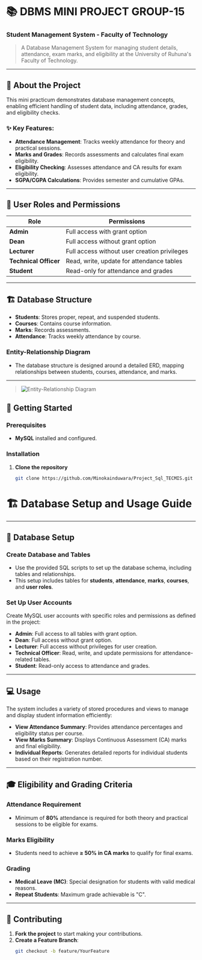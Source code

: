 # 📚 DBMS MINI PROJECT GROUP-15
### **Student Management System - Faculty of Technology**

> A Database Management System for managing student details, attendance, exam marks, and eligibility at the University of Ruhuna's Faculty of Technology.

---

## 🌟 About the Project

This mini practicum demonstrates database management concepts, enabling efficient handling of student data, including attendance, grades, and eligibility checks.

### ✨ Key Features:
- **Attendance Management**: Tracks weekly attendance for theory and practical sessions.
- **Marks and Grades**: Records assessments and calculates final exam eligibility.
- **Eligibility Checking**: Assesses attendance and CA results for exam eligibility.
- **SGPA/CGPA Calculations**: Provides semester and cumulative GPAs.

---

## 🔐 User Roles and Permissions
| Role               | Permissions                                                                                       |
|--------------------|---------------------------------------------------------------------------------------------------|
| **Admin**          | Full access with grant option                                                                     |
| **Dean**           | Full access without grant option                                                                  |
| **Lecturer**       | Full access without user creation privileges                                                      |
| **Technical Officer** | Read, write, update for attendance tables                                                  |
| **Student**        | Read-only for attendance and grades                                                               |

---

## 🏗 Database Structure

- **Students**: Stores proper, repeat, and suspended students.
- **Courses**: Contains course information.
- **Marks**: Records assessments.
- **Attendance**: Tracks weekly attendance by course.

### Entity-Relationship Diagram
* The database structure is designed around a detailed ERD, mapping relationships between students, courses, attendance, and marks.

---

> ![Entity-Relationship Diagram](https://github.com/Minokainduwara/Project_Sql_TECMIS/blob/main/ER%20Diagram.jpg)

## 🚀 Getting Started

### Prerequisites
- **MySQL** installed and configured.

### Installation
1. **Clone the repository**
   ```bash
   git clone https://github.com/Minokainduwara/Project_Sql_TECMIS.git


# 🏗 Database Setup and Usage Guide

---

## 🚀 Database Setup

### Create Database and Tables
- Use the provided SQL scripts to set up the database schema, including tables and relationships.
- This setup includes tables for **students**, **attendance**, **marks**, **courses**, and **user roles**.

### Set Up User Accounts
Create MySQL user accounts with specific roles and permissions as defined in the project:
- **Admin**: Full access to all tables with grant option.
- **Dean**: Full access without grant option.
- **Lecturer**: Full access without privileges for user creation.
- **Technical Officer**: Read, write, and update permissions for attendance-related tables.
- **Student**: Read-only access to attendance and grades.

---

## 💻 Usage

The system includes a variety of stored procedures and views to manage and display student information efficiently:

- **View Attendance Summary**: Provides attendance percentages and eligibility status per course.
- **View Marks Summary**: Displays Continuous Assessment (CA) marks and final eligibility.
- **Individual Reports**: Generates detailed reports for individual students based on their registration number.

---

## 🎓 Eligibility and Grading Criteria

### Attendance Requirement
- Minimum of **80%** attendance is required for both theory and practical sessions to be eligible for exams.

### Marks Eligibility
- Students need to achieve **≥ 50% in CA marks** to qualify for final exams.

### Grading
- **Medical Leave (MC)**: Special designation for students with valid medical reasons.
- **Repeat Students**: Maximum grade achievable is "C".

---

## 🤝 Contributing

1. **Fork the project** to start making your contributions.
2. **Create a Feature Branch**:
   ```bash
   git checkout -b feature/YourFeature

